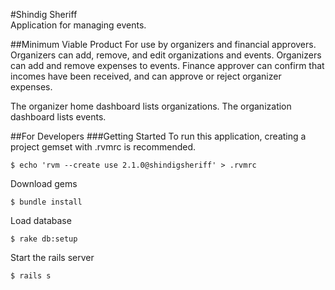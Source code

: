 #Shindig Sheriff  
Application for managing events.  

##Minimum Viable Product
For use by organizers and financial approvers. Organizers can add,  remove, and edit organizations and events. Organizers can add and remove expenses to events. Finance approver can confirm that incomes have been received, and can approve or reject organizer expenses. 

The organizer home dashboard lists organizations. The organization dashboard lists events. 

##For Developers
###Getting Started
To run this application, creating a project gemset with .rvmrc is recommended.  

    $ echo 'rvm --create use 2.1.0@shindigsheriff' > .rvmrc

Download gems  

    $ bundle install

Load database

    $ rake db:setup

Start the rails server

    $ rails s

